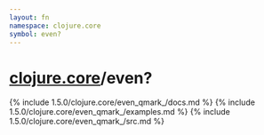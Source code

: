 ```yaml
---
layout: fn
namespace: clojure.core
symbol: even?
---
```


# [clojure.core](../)/even?

{% include 1.5.0/clojure.core/even_qmark_/docs.md %}
{% include 1.5.0/clojure.core/even_qmark_/examples.md %}
{% include 1.5.0/clojure.core/even_qmark_/src.md %}

